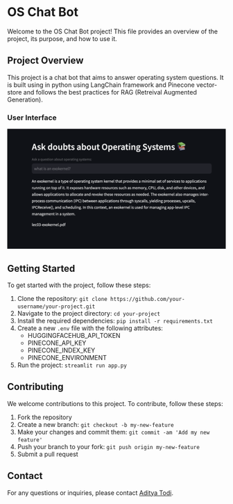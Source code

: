 # OS Chat Bot

Welcome to the OS Chat Bot project! This file provides an overview of the project, its purpose, and how to use it.

## Project Overview
This project is a chat bot that aims to answer operating system questions. It is built using in python using LangChain framework and Pinecone vector-store and follows the best practices for RAG (Retreival Augmented Generation).

### User Interface
![User Interface](https://github.com/adityatodi/os-rag/blob/main/data/screen_ui.png?raw=true)

## Getting Started
To get started with the project, follow these steps:

1. Clone the repository: `git clone https://github.com/your-username/your-project.git`
2. Navigate to the project directory: `cd your-project`
3. Install the required dependencies: `pip install -r requirements.txt`
4. Create a new `.env` file with the following attributes:
    - HUGGINGFACEHUB_API_TOKEN
    - PINECONE_API_KEY
    - PINECONE_INDEX_KEY
    - PINECONE_ENVIRONMENT
5. Run the project: `streamlit run app.py`

## Contributing
We welcome contributions to this project. To contribute, follow these steps:

1. Fork the repository
2. Create a new branch: `git checkout -b my-new-feature`
3. Make your changes and commit them: `git commit -am 'Add my new feature'`
4. Push your branch to your fork: `git push origin my-new-feature`
5. Submit a pull request

## Contact
For any questions or inquiries, please contact [Aditya Todi](mailto:atodi@cs.stonybrook.edu).
